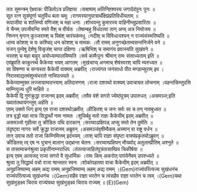 

  
ततः सुमन्त्रम् ऐक्ष्वाकः पीडितोऽत्र प्रतिज्ञया ।सबाष्पम् अतिनिह्श्वस्य जगादेदंपुनः पुनः  ॥   
सूत रत्न सुसंपूर्णा चतुर्विध बला चमूः ।रागवस्यानुयात्रार्थंक्षिप्रंप्रतिविधीयताम्  ॥   
रूपाजीवा च शालिम्यो वणिजश् च महा धनाः ।शोभयन्तु कुमारस्य वाहिनीम्सुप्रसारिताः  ॥   
ये चैनम् उपजीवन्ति रमते यैश् च वीर्यतः ।तेषाम्बहु विधंदत्त्वा तान् अप्य् अत्र नियोजय  ॥   
निघ्नन् मृगान् कुञ्जराम्श् च पिबंश् चारंयकंमधु ।नदीश् च विविधाःपश्यन् न राज्यंसंस्मरिष्यति  ॥   
धाम्य कोशश् च यः कश्चिद् धन कोशश् च मामकः ।तौ रामम् अनुगच्छेताम्वसन्तंनिर्जने वने  ॥   
यजन् पुम्येषु देशेषु विसृजंश् चाप्त दक्षिणाः ।ऋषिभिश् च समागंय प्रवत्स्यति सुखंवने  ॥   
भरतश् च महा बाहुर् अयोध्याम्पालयिष्यति ।सर्व कामैःपुनः श्रीमान् रामः संसाध्यताम् इति  ॥   
एवंब्रुवति काकुत्स्थे कैकेय्या भयम् आगतम् ।मुखंचाप्य् अगमाच् शेषंस्वरश् चापि म्यरुध्यत  ॥   
सा विषण्णा च सन्त्रस्ता कैकेयी वाक्यम् अब्रवीत् ।राज्यंगत जनंसाधो पीत मण्डाम्सुराम् इव ।निरास्वाद्यतमंशूम्यंभरतो नाभिपत्स्यते  ॥   
कैकेय्याम्मुक्त लज्जायाम्वदन्त्याम् अतिदारुणम् ।राजा दशरथो वाक्यम् उवाचायत लोचनाम् ।वहन्तंकिम्तुदसि माम्नियुज्य धुरि माहिते  ॥   
कैकेयी द्वि गुणंक्रुद्धा राजानम् इदम् अब्रवीत् ।तवैव वंशे सगरो ज्येष्ठंपुत्रम् उपारुधत् ।असमञ्ज;इति ख्यातंतथायंगन्तुम् अर्हति  ॥   
एवम् उक्तो धिग् इत्य् एव राजा दशरथोऽब्रवीत् ।व्रीडितश् च जनः सर्वः सा च तन् नावबुध्यत  ॥   
तत्र वृद्धो महा मात्रः सिद्धार्थो नाम नामतः ।शुचिर्बहु मतो राज्ञः कैकेयीम् इदम् अब्रवीत्  ॥   
असमञ्जो गृहीत्वा तु क्रीडितः पथि दारकान् ।सरय्वाःप्रक्षिपन्न् अप्सु रमते तेन दुर्मतिः  ॥   
तंदृष्ट्वा नागरः सर्वे क्रुद्धा राजानम् अब्रुवन् ।असमञ्जंवृषीम्वैकम् अस्मान् वा राष्ट्र वर्धन  ॥   
तान् उवाच ततो राजा किम्निमित्तम् इदंभयम् ।ताश् चापि राज्ञा संपृष्टा वाक्यंप्रकृतयोऽब्रुवन्  ॥   
क्रीडितस् त्व् एष नः पुत्रान् बालान् उद्भ्रान्त चेतनः ।सरय्वाम्प्रक्षिपन् मौर्ख्याद् अतुलाम्प्रीतिम् अश्नुते  ॥   
स तासाम्वचनंश्रुत्वा प्रकृतीनाम्नराधिप ।तंतत्याजाहितंपुत्रंतासाम्प्रिय चिकीर्षया  ॥   
इत्य् एवम् अत्यजद् राजा सगरो वै सुधार्मिकः ।रामः किम् अकरोत् पापंयेनैवम् उपरुध्यते  ॥   
श्रुत्वा तु सिद्धार्थ वचो राजा श्रान्ततर स्वनः ।शोकोपहतया वाचा कैकेयीम् इदम् अब्रवीत्  ॥   
अनुव्रजिष्याम्य् अहम् अद्य रामम् अनुव्रजिष्याम्य् अहम् अद्य रामम् ।(Gem)राज्यंपरित्यज्य सुखंधनंच राज्यंपरित्यज्य सुखंधनंच ।(Gem)सहैव राज्ञा भरतेन च त्वंसहैव राज्ञा भरतेन च त्वम् ।(Gem)यथा सुखंभुङ्क्ष्व चिराय राज्यंयथा सुखंभुङ्क्ष्व चिराय राज्यम्  ॥ (E)(Gem)  
